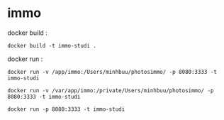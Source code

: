 # immo


docker build : 

    docker build -t immo-studi .

docker run : 
    
    docker run -v /app/immo:/Users/minhbuu/photosimmo/ -p 8080:3333 -t immo-studi

    docker run -v /var/app/immo:/private/Users/minhbuu/photosimmo/ -p 8080:3333 -t immo-studi
    
    docker run -p 8080:3333 -t immo-studi   



